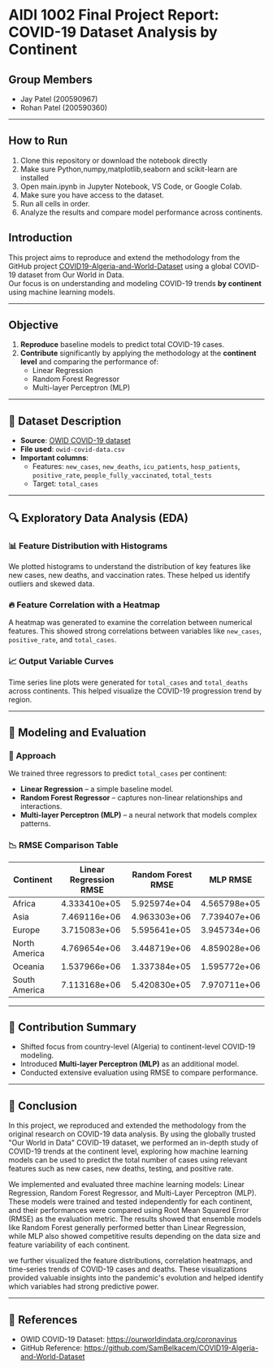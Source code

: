 # AIDI 1002 Final Project Report: COVID-19 Dataset Analysis by Continent

## Group Members
- Jay Patel (200590967)  
- Rohan Patel (200590360)

---------------------------------------
## How to Run

1. Clone this repository or download the notebook directly  
2. Make sure Python,numpy,matplotlib,seaborn and scikit-learn are installed  
3. Open main.ipynb in Jupyter Notebook, VS Code, or Google Colab.  
4. Make sure you have access to the dataset.
5. Run all cells in order.
6. Analyze the results and compare model performance across continents.

## Introduction
This project aims to reproduce and extend the methodology from the GitHub project [COVID19-Algeria-and-World-Dataset](https://github.com/SamBelkacem/COVID19-Algeria-and-World-Dataset) using a global COVID-19 dataset from Our World in Data.  
Our focus is on understanding and modeling COVID-19 trends **by continent** using machine learning models.

---

## Objective
1. **Reproduce** baseline models to predict total COVID-19 cases.
2. **Contribute** significantly by applying the methodology at the **continent level** and comparing the performance of:
   - Linear Regression
   - Random Forest Regressor
   - Multi-layer Perceptron (MLP)

---

## 📁 Dataset Description
- **Source**: [OWID COVID-19 dataset](https://ourworldindata.org/explorers/covid?country=USA~BRA~JPN~DEU~CAN~OWID_NAM~OWID_HIC~AND&Metric=Excess+mortality+%28estimates%29&Interval=Cumulative&Relative+to+population=true)
- **File used**: `owid-covid-data.csv`
- **Important columns**:
  - Features: `new_cases`, `new_deaths`, `icu_patients`, `hosp_patients`, `positive_rate`, `people_fully_vaccinated`, `total_tests`
  - Target: `total_cases`

---

## 🔍 Exploratory Data Analysis (EDA)

### 📊 Feature Distribution with Histograms
We plotted histograms to understand the distribution of key features like new cases, new deaths, and vaccination rates. These helped us identify outliers and skewed data.

### 🔥 Feature Correlation with a Heatmap
A heatmap was generated to examine the correlation between numerical features. This showed strong correlations between variables like `new_cases`, `positive_rate`, and `total_cases`.

### 📈 Output Variable Curves
Time series line plots were generated for `total_cases` and `total_deaths` across continents. This helped visualize the COVID-19 progression trend by region.

---

## 🧠 Modeling and Evaluation

### 🧪 Approach
We trained three regressors to predict `total_cases` per continent:
- **Linear Regression** – a simple baseline model.
- **Random Forest Regressor** – captures non-linear relationships and interactions.
- **Multi-layer Perceptron (MLP)** – a neural network that models complex patterns.

### 📉 RMSE Comparison Table

| Continent       | Linear Regression RMSE | Random Forest RMSE | MLP RMSE        |
|-----------------|------------------------|---------------------|------------------|
| Africa          | 4.333410e+05           | 5.925974e+04        | 4.565798e+05     |
| Asia            | 7.469116e+06           | 4.963303e+06        | 7.739407e+06     |
| Europe          | 3.715083e+06           | 5.595641e+05        | 3.945734e+06     |
| North America   | 4.769654e+06           | 3.448719e+06        | 4.859028e+06     |
| Oceania         | 1.537966e+06           | 1.337384e+05        | 1.595772e+06     |
| South America   | 7.113168e+06           | 5.420830e+05        | 7.970711e+06     |


---

## 🎁 Contribution Summary
- Shifted focus from country-level (Algeria) to continent-level COVID-19 modeling.
- Introduced **Multi-layer Perceptron (MLP)** as an additional model.
- Conducted extensive evaluation using RMSE to compare performance.

---

## 📌 Conclusion
In this project, we reproduced and extended the methodology from the original research on COVID-19 data analysis. By using the globally trusted "Our World in Data" COVID-19 dataset, we performed an in-depth study of COVID-19 trends at the continent level, exploring how machine learning models can be used to predict the total number of cases using relevant features such as new cases, new deaths, testing, and positive rate.

We implemented and evaluated three machine learning models: Linear Regression, Random Forest Regressor, and Multi-Layer Perceptron (MLP). These models were trained and tested independently for each continent, and their performances were compared using Root Mean Squared Error (RMSE) as the evaluation metric. The results showed that ensemble models like Random Forest generally performed better than Linear Regression, while MLP also showed competitive results depending on the data size and feature variability of each continent.

we further visualized the feature distributions, correlation heatmaps, and time-series trends of COVID-19 cases and deaths. These visualizations provided valuable insights into the pandemic's evolution and helped identify which variables had strong predictive power.

---
## 📎 References
- OWID COVID-19 Dataset: https://ourworldindata.org/coronavirus
- GitHub Reference: https://github.com/SamBelkacem/COVID19-Algeria-and-World-Dataset
